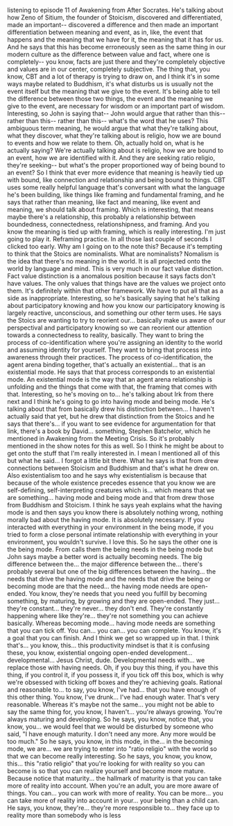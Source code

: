 listening to episode 11 of Awakening from After Socrates.
He's talking about how Zeno of Sitium, the founder of Stoicism,
discovered and differentiated, made an important--
discovered a difference and then made an important differentiation
between meaning and event, as in, like, the event that happens
and the meaning that we have for it, the meaning that it has for us.
And he says that this has become erroneously seen as the same thing
in our modern culture as the difference between value and fact,
where one is completely-- you know, facts are just there
and they're completely objective and values are in our center,
completely subjective.
The thing that, you know, CBT and a lot of therapy is trying to draw on,
and I think it's in some ways maybe related to Buddhism,
it's what disturbs us is usually not the event itself
but the meaning that we give to the event.
It's being able to tell the difference between those two things,
the event and the meaning we give to the event, are necessary for wisdom
or an important part of wisdom.
Interesting, so John is saying that--
John would argue that rather than this--
rather than this--
rather than this-- what's the word that he uses?
This ambiguous term meaning, he would argue that what they're talking about,
what they discover, what they're talking about is religio,
how we are bound to events and how we relate to them.
Oh, actually hold on, what is he actually saying?
We're actually talking about is religio, how we are bound to an event,
how we are identified with it.
And they are seeking ratio religio, they're seeking--
but what's the proper proportioned way of being bound to an event?
So I think that ever more evidence that meaning is heavily tied up with
bound, like connection and relationship and being bound to things.
CBT uses some really helpful language that's
conversant with what the language he's been building,
like things like framing and fundamental framing, and he says that
rather than meaning, like fact and meaning, like event and meaning,
we should talk about framing.
Which is interesting, that means maybe there's a relationship,
this probably a relationship between boundedness, connectedness,
relationshipness, and framing.
And you know the meaning is tied up with
framing, which is really interesting. I'm just going to play it.
Reframing practice. In all those last couple of seconds I
clicked too early. Why am I going on to the note this?
Because it's tempting to think that the Stoics are nominalists.
What are nominalists? Nomalism is the idea that there's no meaning in the world.
It is all projected onto the world by language and mind.
This is very much in our fact value distinction.
Fact value distinction is a anomalous position because it says
facts don't have values. The only values that things have are the values we
project onto them. It's definitely within that other framework.
We have to put all that as a side as inappropriate.
Interesting, so he's basically saying that
he's talking about participatory knowing and how you know
our participatory knowing is largely reactive, unconscious, and
something our other term uses. He says the Stoics are wanting to
try to
reorient our... basically make us aware of our
perspectival and participatory knowing so we can reorient
our attention towards a connectedness to reality, basically.
They want to bring the process of co-identification where you're assigning
an identity to the world and assuming identity for yourself.
They want to bring that process into awareness through their practices.
The process of co-identification, the
agent arena binding together,
that's actually an existential... that is an existential mode.
He says that that process corresponds to an existential
mode. An existential mode is the way that an
agent arena relationship is unfolding and the things that come with that,
the framing that comes with that. Interesting, so he's
moving on to... he's talking about Irk from there next and I
think he's going to go into having mode and being mode.
He's talking about that from basically drew his distinction
between... I haven't actually said that yet,
but he drew that distinction from the Stoics
and he says that there's... if you want to see evidence for
argumentation for that link, there's a book by David...
something, Stephen Batchelor, which he mentioned in Awakening from the
Meeting Crisis. So it's probably mentioned in the
show notes for this as well. So I think he might be about to get
onto the stuff that I'm really interested in.
I mean I mentioned all of this but what he said... I forgot a little bit there. What
he says is that from drew connections between
Stoicism and Buddhism and that's what he drew on.
Also existentialism too and he says why existentialism is because
that because of the whole existence precedes essence that you know we are
self-defining, self-interpreting creatures which is... which means that we are
something... having mode and being mode and that from drew those from
Buddhism and Stoicism. I think he says yeah explains what the
having mode is and then says you know there is absolutely nothing wrong,
nothing morally bad about the having mode. It is
absolutely necessary. If you interacted with everything in your
environment in the being mode, if you tried to
form a close personal intimate relationship with everything in your
environment, you wouldn't survive. I love this. So he says the other one is
the being mode. From calls them the being needs in the being mode but
John says maybe a better word is actually becoming needs.
The big difference between the... the major difference between the...
there's probably several but one of the big differences between the having...
the needs that drive the having mode and the needs that drive the being or
becoming mode are that the need... the having mode needs are open-ended.
You know, they're needs that you need you fulfill by becoming something, by
maturing, by growing and they are open-ended. They just...
they're constant... they're never... they don't end. They're constantly happening
where like they're... they're not something you can achieve
basically. Whereas becoming mode... having mode needs are something that you can
tick off. You can... you can... you can complete. You know, it's a goal that you
can finish. And I think we get so wrapped up in that.
I think that's... you know, this... this productivity mindset is that
it is confusing these, you know, existential
ongoing open-ended development... developmental... Jesus Christ, dude.
Developmental needs with... we replace those with
having needs. Oh, if you buy this thing, if you have this thing, if you control it,
if you possess it, if you tick off this box, which is why
we're obsessed with ticking off boxes and
they're achieving goals. Rational and reasonable to... to say, you know, I've
had... that you have enough of this other thing. You know, I've drunk... I've had
enough water. That's very reasonable. Whereas it's maybe
not the same... you might not be able to say the same thing for, you know, I haven't...
you're always growing. You're always maturing and developing.
So he says, you know, notice that, you know, you... we would feel that we would be
disturbed by someone who said, "I have enough maturity. I don't need any more.
Any more would be too much." So he says, you know, in this mode, in the... in the
becoming mode, we are... we are trying to enter into
"ratio religio" with the world so that we can become
really interesting. So he says, you know, you know, this... this "ratio religio"
that you're looking for with reality so you can become is so that you can
realize yourself and become more mature. Because notice that
maturity... the hallmark of maturity is that you can take more of reality into
account. When you're an adult, you are more aware of
things. You can... you can work with more of reality. You can be more... you can take
more of reality into account
in your... your being than a child can. He says, you know, they're... they're more
responsible to... they face up to reality more than somebody who is less
